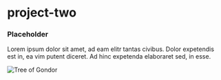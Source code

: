 # project-two

### Placeholder

Lorem ipsum dolor sit amet, ad eam elitr tantas civibus. Dolor expetendis est in, ea vim putent diceret. Ad hinc expetenda elaboraret sed, in esse.

![Tree of Gondor](https://res.cloudinary.com/teepublic/image/private/s--WXGExHie--/t_Preview/b_rgb:191919,c_lpad,f_jpg,h_630,q_90,w_1200/v1448030509/production/designs/336437_1.jpg)
